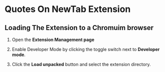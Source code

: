 # Quotes On NewTab Extension

## Loading The Extension to a Chromuim browser

1. Open the **Extension Management page**

2. Enable Developer Mode by clicking the toggle switch next to **Developer mode**.

3. Click the **Load unpacked** button and select the extension directory.
